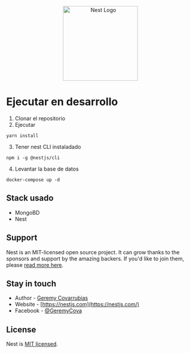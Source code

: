 <p align="center">
  <a href="http://nestjs.com/" target="blank"><img src="https://nestjs.com/img/logo-small.svg" width="200" alt="Nest Logo" /></a>
</p>


# Ejecutar en desarrollo

1. Clonar el repositorio
2. Ejecutar

```
yarn install
```

3. Tener nest CLI instaladado

```
npm i -g @nestjs/cli
``` 

4. Levantar la base de datos

```
docker-compose up -d
```

## Stack usado
* MongoBD
* Nest

## Support

Nest is an MIT-licensed open source project. It can grow thanks to the sponsors and support by the amazing backers. If you'd like to join them, please [read more here](https://docs.nestjs.com/support).

## Stay in touch

- Author - [Geremy Covarrubias](https://github.com/Geremy-Andre)
- Website - [https://nestjs.com](https://nestjs.com/)
- Facebook - [@GeremyCova](https://www.facebook.com/geremyandre.covarrubiasaguilar/)

## License

Nest is [MIT licensed](LICENSE).